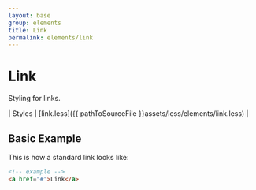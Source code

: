 ```yaml
---
layout: base
group: elements
title: Link
permalink: elements/link
---
```


# Link

<p class="intro">Styling for links.</p>

| Styles | [link.less]({{ pathToSourceFile }}assets/less/elements/link.less) |

## Basic Example

This is how a standard link looks like:

```html
<!-- example -->
<a href="#">Link</a>
```

